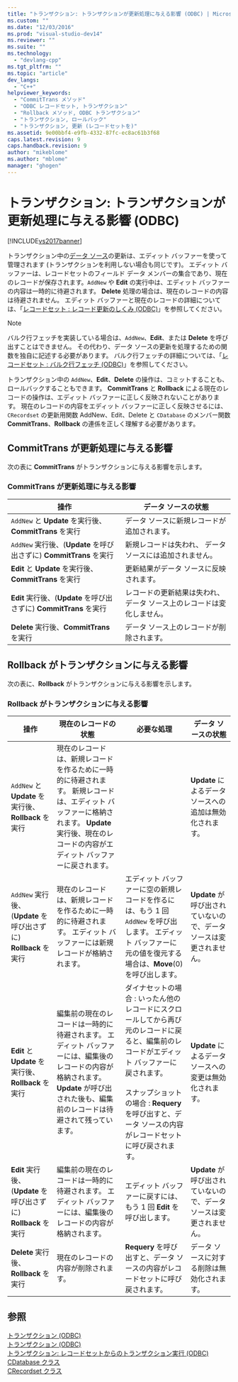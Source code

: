 ```yaml
---
title: "トランザクション: トランザクションが更新処理に与える影響 (ODBC) | Microsoft Docs"
ms.custom: ""
ms.date: "12/03/2016"
ms.prod: "visual-studio-dev14"
ms.reviewer: ""
ms.suite: ""
ms.technology: 
  - "devlang-cpp"
ms.tgt_pltfrm: ""
ms.topic: "article"
dev_langs: 
  - "C++"
helpviewer_keywords: 
  - "CommitTrans メソッド"
  - "ODBC レコードセット, トランザクション"
  - "Rollback メソッド, ODBC トランザクション"
  - "トランザクション, ロールバック"
  - "トランザクション, 更新 (レコードセットを)"
ms.assetid: 9e00bbf4-e9fb-4332-87fc-ec8ac61b3f68
caps.latest.revision: 9
caps.handback.revision: 9
author: "mikeblome"
ms.author: "mblome"
manager: "ghogen"
---
```

# トランザクション: トランザクションが更新処理に与える影響 (ODBC)
[!INCLUDE[vs2017banner](../../assembler/inline/includes/vs2017banner.md)]

トランザクション中の[データ ソース](../../data/odbc/data-source-odbc.md)の更新は、エディット バッファーを使って管理されます \(トランザクションを利用しない場合も同じです\)。  エディット バッファーは、レコードセットのフィールド データ メンバーの集合であり、現在のレコードが保存されます。`AddNew` や **Edit** の実行中は、エディット バッファーの内容は一時的に待避されます。  **Delete** 処理の場合は、現在のレコードの内容は待避されません。  エディット バッファーと現在のレコードの詳細については、「[レコードセット : レコード更新のしくみ \(ODBC\)](../../data/odbc/recordset-how-recordsets-update-records-odbc.md)」を参照してください。  
  
> [!NOTE]
>  バルク行フェッチを実装している場合は、`AddNew`、**Edit**、または **Delete** を呼び出すことはできません。  その代わり、データ ソースの更新を処理するための関数を独自に記述する必要があります。  バルク行フェッチの詳細については、「[レコードセット : バルク行フェッチ \(ODBC\)](../Topic/Recordset:%20Fetching%20Records%20in%20Bulk%20\(ODBC\).md)」を参照してください。  
  
 トランザクション中の `AddNew`、**Edit**、**Delete** の操作は、コミットすることも、ロールバックすることもできます。  **CommitTrans** と **Rollback** による現在のレコードの操作は、エディット バッファーに正しく反映されないことがあります。  現在のレコードの内容をエディット バッファーに正しく反映させるには、`CRecordset` の更新用関数 AddNew、Edit、Delete と `CDatabase` のメンバー関数 **CommitTrans**、**Rollback** の連係を正しく理解する必要があります。  
  
##  <a name="_core_how_committrans_affects_updates"></a> CommitTrans が更新処理に与える影響  
 次の表に **CommitTrans** がトランザクションに与える影響を示します。  
  
### CommitTrans が更新処理に与える影響  
  
|操作|データ ソースの状態|  
|--------|----------------|  
|`AddNew` と **Update** を実行後、**CommitTrans** を実行|データ ソースに新規レコードが追加されます。|  
|`AddNew` 実行後、\(**Update** を呼び出さずに\) **CommitTrans** を実行|新規レコードは失われ、  データ ソースには追加されません。|  
|**Edit** と **Update** を実行後、**CommitTrans** を実行|更新結果がデータ ソースに反映されます。|  
|**Edit** 実行後、\(**Update** を呼び出さずに\) **CommitTrans** を実行|レコードの更新結果は失われ、  データ ソース上のレコードは変化しません。|  
|**Delete** 実行後、**CommitTrans** を実行|データ ソース上のレコードが削除されます。|  
  
##  <a name="_core_how_rollback_affects_updates"></a> Rollback がトランザクションに与える影響  
 次の表に、**Rollback** がトランザクションに与える影響を示します。  
  
### Rollback がトランザクションに与える影響  
  
|操作|現在のレコードの状態|必要な処理|データ ソースの状態|  
|--------|----------------|-----------|----------------|  
|`AddNew` と **Update** を実行後、**Rollback** を実行|現在のレコードは、新規レコードを作るために一時的に待避されます。  新規レコードは、エディット バッファーに格納されます。  **Update** 実行後、現在のレコードの内容がエディット バッファーに戻されます。||**Update** によるデータ ソースへの追加は無効化されます。|  
|`AddNew` 実行後、\(**Update** を呼び出さずに\) **Rollback** を実行|現在のレコードは、新規レコードを作るために一時的に待避されます。  エディット バッファーには新規レコードが格納されます。|エディット バッファーに空の新規レコードを作るには、もう 1 回 `AddNew` を呼び出します。  エディット バッファーに元の値を復元する場合は、**Move**\(0\) を呼び出します。|**Update** が呼び出されていないので、データ ソースは変更されません。|  
|**Edit** と **Update** を実行後、**Rollback** を実行|編集前の現在のレコードは一時的に待避されます。  エディット バッファーには、編集後のレコードの内容が格納されます。  **Update** が呼び出された後も、編集前のレコードは待避されて残っています。|ダイナセットの場合 : いったん他のレコードにスクロールしてから再び元のレコードに戻ると、編集前のレコードがエディット バッファーに戻されます。<br /><br /> スナップショットの場合 : **Requery** を呼び出すと、データ ソースの内容がレコードセットに呼び戻されます。|**Update** によるデータ ソースへの変更は無効化されます。|  
|**Edit** 実行後、\(**Update** を呼び出さずに\) **Rollback** を実行|編集前の現在のレコードは一時的に待避されます。  エディット バッファーには、編集後のレコードの内容が格納されます。|エディット バッファーに戻すには、もう 1 回 **Edit** を呼び出します。|**Update** が呼び出されていないので、データ ソースは変更されません。|  
|**Delete** 実行後、**Rollback** を実行|現在のレコードの内容が削除されます。|**Requery** を呼び出すと、データ ソースの内容がレコードセットに呼び戻されます。|データ ソースに対する削除は無効化されます。|  
  
## 参照  
 [トランザクション \(ODBC\)](../../data/odbc/transaction-odbc.md)   
 [トランザクション \(ODBC\)](../../data/odbc/transaction-odbc.md)   
 [トランザクション: レコードセットからのトランザクション実行 \(ODBC\)](../../data/odbc/transaction-performing-a-transaction-in-a-recordset-odbc.md)   
 [CDatabase クラス](../../mfc/reference/cdatabase-class.md)   
 [CRecordset クラス](../Topic/CRecordset%20Class.md)